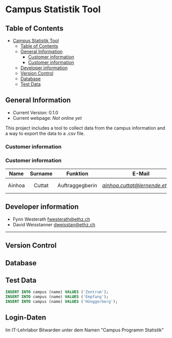 # Campus Statistik Tool

## Table of Contents

- [Campus Statistik Tool](#campus-statistik-tool)
  - [Table of Contents](#table-of-contents)
  - [General Information](#general-information)
    - [Customer information](#customer-information)
    - [Customer information](#customer-information-1)
  - [Developer information](#developer-information)
  - [Version Control](#version-control)
  - [Database](#database)
  - [Test Data](#test-data)

## General Information

- Current Version: 0.1.0
- Current webpage: *Not online yet*

This project includes a tool to collect data from the campus information and a way to export the data to a .csv file.

### Customer information

### Customer information
| **Name**  | **Surname** |   **Funktion**  |            **E-Mail**            | **Departement** |
|:---------:|:-----------:|:---------------:|:--------------------------------:|:---------------:|
|  Ainhoa   | Cuttat      | Auftraggegberin | *ainhoa.cuttat@lernende.ethz.ch* | Campus Services |

## Developer information
- Fynn Westerath fwesterath@ethz.ch
- David Weisstanner dweisstan@ethz.ch

***

## Version Control


## Database

## Test Data
```sql
INSERT INTO campus (name) VALUES ('Zentrum');
INSERT INTO campus (name) VALUES ('Empfang');
INSERT INTO campus (name) VALUES ('Hönggerberg');
```

## Login-Daten
Im IT-Lehrlabor Bitwarden unter dem Namen "Campus Programm Statistik"